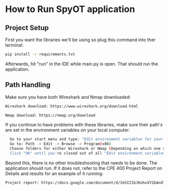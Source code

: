 # How to Run SpyOT application

## Project Setup

First you want the libraries we'll be using so plug this command into ther terminal:

```sh
pip install -r requirements.txt
```

Afterwards, hit "run" in the IDE while main.py is open. That should run the application.

## Path Handling

Make sure you have both Wireshark and Nmap downloaded:

```sh
Wireshark download: https://www.wireshark.org/download.html
```


```sh
Nmap download: https://nmap.org/download
```

If you continue to have problems with these libraries, make sure their path's are set in the environment variables on your local computer:

```sh
  Go to your start menu and type: "Edit environment variables for your account"
  Go to: Path -> Edit -> Browse -> Program(x86) 
  Choose folders for either Wireshark or Nmap (Depending on which one you're setting the path for)
  Click "OK" until you're closed out of all "Edit environment variables for your account" windows.
 ```

Beyond this, there is no other troubleshooting that needs to be done. The application should run. If it does not, refer to the CPE 400 Project Report on Details and results for an example of it running:

```sh
Project report: https://docs.google.com/document/d/1khIZ1bJKohxXY2bAndTMmbEtwAzdih82Pmici_VJiCg/edit?usp=sharing
```
